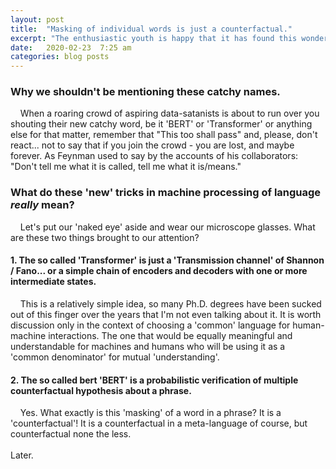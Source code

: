 ```yaml
---
layout: post
title:  "Masking of individual words is just a counterfactual."
excerpt: "The enthusiastic youth is happy that it has found this wonderful 'new' idea of 'Transformer', 'BERT' and all that. Not so fast! It's just a good old counterfactual, people. But at the same time it can be a good reminder pointing into the right direction and here's why."
date:   2020-02-23  7:25 am
categories: blog posts
---
```

### Why we shouldn't be mentioning these catchy names.
&nbsp;&nbsp;&nbsp;&nbsp;When a roaring crowd of aspiring data-satanists is about to
run over you shouting their new catchy word, be it 'BERT' or 'Transformer' or anything 
else for that matter, remember that "This too shall pass" and, please, don't react... 
not to say that if you join the crowd - you are lost, and maybe forever. As Feynman used
to say by the accounts of his collaborators: "Don't tell me what it is called, tell me
what it is/means."
### What do these 'new' tricks in machine processing of language _really_ mean?
&nbsp;&nbsp;&nbsp;&nbsp;Let's put our 'naked eye' aside and wear our microscope glasses.
What are these two things brought to our attention?
#### 1. The so called 'Transformer' is just a 'Transmission channel' of Shannon / Fano... or a simple chain of encoders and decoders with one or more intermediate states.
&nbsp;&nbsp;&nbsp;&nbsp;This is a relatively simple idea, so many Ph.D. degrees have 
been sucked out of this finger over the years that I'm not even talking about it.
It is worth discussion only in the context of choosing a 'common' language for 
human-machine interactions. The one that would be equally meaningful and understandable 
for machines and humans who will be using it as a 'common denominator' for mutual 'understanding'.
#### 2. The so called bert 'BERT' is a probabilistic verification of multiple counterfactual hypothesis about a phrase.
&nbsp;&nbsp;&nbsp;&nbsp;Yes. What exactly is this 'masking' of a word in a phrase? It is a
'counterfactual'! It is a counterfactual in a meta-language of course, but counterfactual
none the less.
<br><br>Later.
